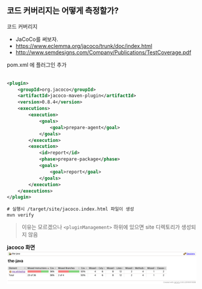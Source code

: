## 코드 커버리지는 어떻게 측정할가?

코드 커버리지
- JaCoCo를 써보자.
- https://www.eclemma.org/jacoco/trunk/doc/index.html
- http://www.semdesigns.com/Company/Publications/TestCoverage.pdf

pom.xml 에 플러그인 추가

```xml

<plugin>
    <groupId>org.jacoco</groupId>
    <artifactId>jacoco-maven-plugin</artifactId>
    <version>0.8.4</version>
    <executions>
        <execution>
            <goals>
                <goal>prepare-agent</goal>
            </goals>
        </execution>
        <execution>
            <id>report</id>
            <phase>prepare-package</phase>
            <goals>
                <goal>report</goal>
            </goals>
        </execution>
    </executions>
</plugin>
```
```shell
# 실행시 /target/site/jacoco.index.html 파일이 생성
mvn verify
```
> 이유는 모르겠으나 `<pluginManagement>` 하위에 있으면 site 디렉토리가 생성되지 않음  

**jacoco 화면**
<img src="../../img/ch02/jacoco.png">  


